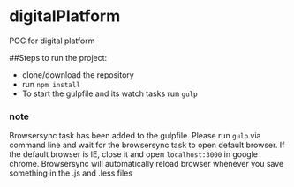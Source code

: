 # digitalPlatform
POC for digital platform

##Steps to run the project:
- clone/download the repository
- run `npm install`
- To start the gulpfile and its watch tasks run `gulp`

### note
Browsersync task has been added to the gulpfile. Please run `gulp` via command line and wait for the browsersync task to open default browser. If the default browser is IE, close it and open `localhost:3000` in google chrome. Browsersync will automatically reload browser whenever you save something in the .js and .less files
